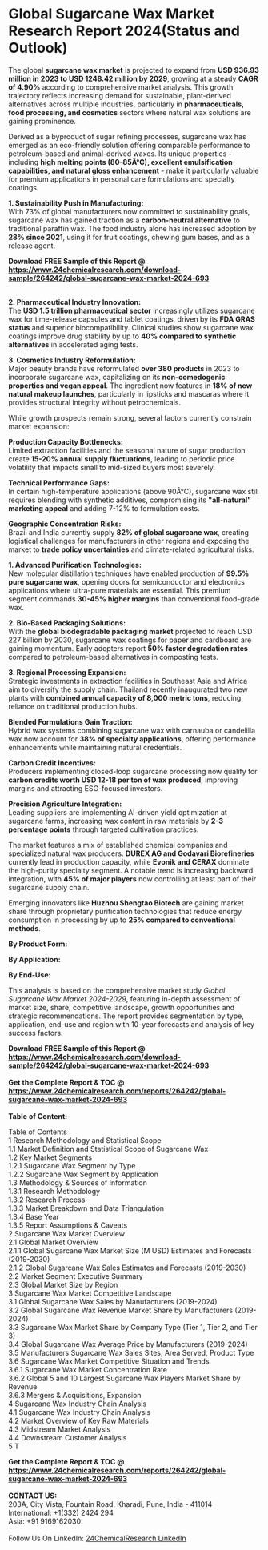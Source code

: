 <h1>Global Sugarcane Wax Market Research Report 2024(Status and Outlook)</h1><p>The global <strong>sugarcane wax market</strong> is projected to expand from <strong>USD 936.93 million in 2023 to USD 1248.42 million by 2029</strong>, growing at a steady <strong>CAGR of 4.90%</strong> according to comprehensive market analysis. This growth trajectory reflects increasing demand for sustainable, plant-derived alternatives across multiple industries, particularly in <strong>pharmaceuticals, food processing, and cosmetics</strong> sectors where natural wax solutions are gaining prominence.</p><p>Derived as a byproduct of sugar refining processes, sugarcane wax has emerged as an eco-friendly solution offering comparable performance to petroleum-based and animal-derived waxes. Its unique properties - including <strong>high melting points (80-85Â°C), excellent emulsification capabilities, and natural gloss enhancement</strong> - make it particularly valuable for premium applications in personal care formulations and specialty coatings.</p><p><strong>1. Sustainability Push in Manufacturing:</strong><br>
With 73% of global manufacturers now committed to sustainability goals, sugarcane wax has gained traction as a <strong>carbon-neutral alternative</strong> to traditional paraffin wax. The food industry alone has increased adoption by <strong>28% since 2021</strong>, using it for fruit coatings, chewing gum bases, and as a release agent.</p><div><b>Download FREE Sample of this Report @ 
            <a href="https://www.24chemicalresearch.com/download-sample/264242/global-sugarcane-wax-market-2024-693">
            https://www.24chemicalresearch.com/download-sample/264242/global-sugarcane-wax-market-2024-693</a></b></div><br><p><strong>2. Pharmaceutical Industry Innovation:</strong><br>
The <strong>USD 1.5 trillion pharmaceutical sector</strong> increasingly utilizes sugarcane wax for time-release capsules and tablet coatings, driven by its <strong>FDA GRAS status</strong> and superior biocompatibility. Clinical studies show sugarcane wax coatings improve drug stability by up to <strong>40% compared to synthetic alternatives</strong> in accelerated aging tests.</p><p><strong>3. Cosmetics Industry Reformulation:</strong><br>
Major beauty brands have reformulated <strong>over 380 products</strong> in 2023 to incorporate sugarcane wax, capitalizing on its <strong>non-comedogenic properties and vegan appeal</strong>. The ingredient now features in <strong>18% of new natural makeup launches</strong>, particularly in lipsticks and mascaras where it provides structural integrity without petrochemicals.</p><p>While growth prospects remain strong, several factors currently constrain market expansion:</p><p><strong>Production Capacity Bottlenecks:</strong><br>
    Limited extraction facilities and the seasonal nature of sugar production create <strong>15-20% annual supply fluctuations</strong>, leading to periodic price volatility that impacts small to mid-sized buyers most severely.</p><p><strong>Technical Performance Gaps:</strong><br>
    In certain high-temperature applications (above 90Â°C), sugarcane wax still requires blending with synthetic additives, compromising its <strong>"all-natural" marketing appeal</strong> and adding 7-12% to formulation costs.</p><p><strong>Geographic Concentration Risks:</strong><br>
    Brazil and India currently supply <strong>82% of global sugarcane wax</strong>, creating logistical challenges for manufacturers in other regions and exposing the market to <strong>trade policy uncertainties</strong> and climate-related agricultural risks.</p><p><strong>1. Advanced Purification Technologies:</strong><br>
New molecular distillation techniques have enabled production of <strong>99.5% pure sugarcane wax</strong>, opening doors for semiconductor and electronics applications where ultra-pure materials are essential. This premium segment commands <strong>30-45% higher margins</strong> than conventional food-grade wax.</p><p><strong>2. Bio-Based Packaging Solutions:</strong><br>
With the <strong>global biodegradable packaging market</strong> projected to reach USD 227 billion by 2030, sugarcane wax coatings for paper and cardboard are gaining momentum. Early adopters report <strong>50% faster degradation rates</strong> compared to petroleum-based alternatives in composting tests.</p><p><strong>3. Regional Processing Expansion:</strong><br>
Strategic investments in extraction facilities in Southeast Asia and Africa aim to diversify the supply chain. Thailand recently inaugurated two new plants with <strong>combined annual capacity of 8,000 metric tons</strong>, reducing reliance on traditional production hubs.</p><p><strong>Blended Formulations Gain Traction:</strong><br>
    Hybrid wax systems combining sugarcane wax with carnauba or candelilla wax now account for <strong>38% of specialty applications</strong>, offering performance enhancements while maintaining natural credentials.</p><p><strong>Carbon Credit Incentives:</strong><br>
    Producers implementing closed-loop sugarcane processing now qualify for <strong>carbon credits worth USD 12-18 per ton of wax produced</strong>, improving margins and attracting ESG-focused investors.</p><p><strong>Precision Agriculture Integration:</strong><br>
    Leading suppliers are implementing AI-driven yield optimization at sugarcane farms, increasing wax content in raw materials by <strong>2-3 percentage points</strong> through targeted cultivation practices.</p><p>The market features a mix of established chemical companies and specialized natural wax producers. <strong>DUREX AG and Godavari Biorefineries</strong> currently lead in production capacity, while <strong>Evonik and CERAX</strong> dominate the high-purity specialty segment. A notable trend is increasing backward integration, with <strong>45% of major players</strong> now controlling at least part of their sugarcane supply chain.</p><p>Emerging innovators like <strong>Huzhou Shengtao Biotech</strong> are gaining market share through proprietary purification technologies that reduce energy consumption in processing by up to <strong>25% compared to conventional methods</strong>.</p><p><strong>By Product Form:</strong></p><p><strong>By Application:</strong></p><p><strong>By End-Use:</strong></p><p>This analysis is based on the comprehensive market study <em>Global Sugarcane Wax Market 2024-2029</em>, featuring in-depth assessment of market size, share, competitive landscape, growth opportunities and strategic recommendations. The report provides segmentation by type, application, end-use and region with 10-year forecasts and analysis of key success factors.</p><div><b>Download FREE Sample of this Report @ 
            <a href="https://www.24chemicalresearch.com/download-sample/264242/global-sugarcane-wax-market-2024-693">
            https://www.24chemicalresearch.com/download-sample/264242/global-sugarcane-wax-market-2024-693</a></b></div><br><div><b>Get the Complete Report & TOC @ 
            <a href="https://www.24chemicalresearch.com/reports/264242/global-sugarcane-wax-market-2024-693">
            https://www.24chemicalresearch.com/reports/264242/global-sugarcane-wax-market-2024-693</a></b></div><br>
            <b>Table of Content:</b><p>Table of Contents<br />
1 Research Methodology and Statistical Scope<br />
1.1 Market Definition and Statistical Scope of Sugarcane Wax<br />
1.2 Key Market Segments<br />
1.2.1 Sugarcane Wax Segment by Type<br />
1.2.2 Sugarcane Wax Segment by Application<br />
1.3 Methodology & Sources of Information<br />
1.3.1 Research Methodology<br />
1.3.2 Research Process<br />
1.3.3 Market Breakdown and Data Triangulation<br />
1.3.4 Base Year<br />
1.3.5 Report Assumptions & Caveats<br />
2 Sugarcane Wax Market Overview<br />
2.1 Global Market Overview<br />
2.1.1 Global Sugarcane Wax Market Size (M USD) Estimates and Forecasts (2019-2030)<br />
2.1.2 Global Sugarcane Wax Sales Estimates and Forecasts (2019-2030)<br />
2.2 Market Segment Executive Summary<br />
2.3 Global Market Size by Region<br />
3 Sugarcane Wax Market Competitive Landscape<br />
3.1 Global Sugarcane Wax Sales by Manufacturers (2019-2024)<br />
3.2 Global Sugarcane Wax Revenue Market Share by Manufacturers (2019-2024)<br />
3.3 Sugarcane Wax Market Share by Company Type (Tier 1, Tier 2, and Tier 3)<br />
3.4 Global Sugarcane Wax Average Price by Manufacturers (2019-2024)<br />
3.5 Manufacturers Sugarcane Wax Sales Sites, Area Served, Product Type<br />
3.6 Sugarcane Wax Market Competitive Situation and Trends<br />
3.6.1 Sugarcane Wax Market Concentration Rate<br />
3.6.2 Global 5 and 10 Largest Sugarcane Wax Players Market Share by Revenue<br />
3.6.3 Mergers & Acquisitions, Expansion<br />
4 Sugarcane Wax Industry Chain Analysis<br />
4.1 Sugarcane Wax Industry Chain Analysis<br />
4.2 Market Overview of Key Raw Materials<br />
4.3 Midstream Market Analysis<br />
4.4 Downstream Customer Analysis<br />
5 T</p><div><b>Get the Complete Report & TOC @ 
            <a href="https://www.24chemicalresearch.com/reports/264242/global-sugarcane-wax-market-2024-693">
            https://www.24chemicalresearch.com/reports/264242/global-sugarcane-wax-market-2024-693</a></b></div><br><b>CONTACT US:</b><br>
            203A, City Vista, Fountain Road, Kharadi, Pune, India - 411014<br>
            International: +1(332) 2424 294<br>
            Asia: +91 9169162030 <br><br>
            Follow Us On LinkedIn: <a href="https://www.linkedin.com/company/24chemicalresearch/">24ChemicalResearch LinkedIn</a>